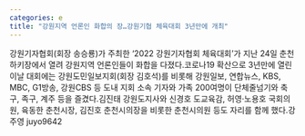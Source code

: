 ```yaml
---
categories: e
title: "강원지역 언론인 화합의 장…강원기협 체육대회 3년만에 개최"
---
```

강원기자협회(회장 송승룡)가 주최한 ‘2022 강원기자협회 체육대회’가 지난 24일 춘천하키장에서 열려 강원지역 언론인들이 화합을 다졌다.코로나19 확산으로 3년만에 열린 이날 대회에는 강원도민일보지회(회장 김호석)를 비롯해 강원일보, 연합뉴스, KBS, MBC, G1방송, 강원CBS 등 도내 지회 소속 기자와 가족 200여명이 단체줄넘기와 축구, 족구, 계주 등을 즐겼다.김진태 강원도지사와 신경호 도교육감, 허영·노용호 국회의원, 육동한 춘천시장, 김진호 춘천시의장을 비롯한 춘천시의원 등도 자리를 함께 했다.강주영 juyo9642